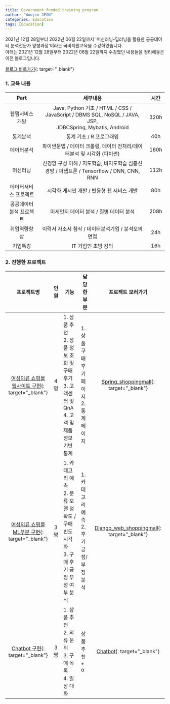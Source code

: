```yaml
---
title: Government funded training program
author: "Woojin JEON"
categories: Education
tags: [Education]
---
```


2021년 12월 28일부터 2022년 06월 22일까지 '머신러닝-딥러닝을 활용한 공공데이터 분석전문가 양성과정'이라는 국비지원교육을 수강하였습니다.   
아래는 2021년 12월 28일부터 2022년 06월 22일까지 수강했던 내용들을 정리해놓은 이전 블로그입니다.

[블로그 바로가기](https://blog.naver.com/wooeric1){: target="_blank"}

### 1. 교육 내용

|           Part          |                                                 세부내용                                                 | 시간 |
|:-----------------------:|:--------------------------------------------------------------------------------------------------------:|:----:|
|      웹앱서비스개발     | Java, Python 기초 / HTML / CSS / JavaScript / DBMS SQL, NoSQL / JAVA, JSP, <br>JDBCSpring, Mybatis, Android | 320h |
|         통계분석        |                                         통계 기초 / R 프로그래밍                                         |  40h |
|        데이터분석       |                   파이썬문법 / 데이터 크롤링, 데이터 전처리/데이터분석 및 시각화 (파이썬)                  | 160h |
|         머신러닝        |        신경망 구성 이해 / 지도학습, 비지도학습 심층신경망 / 퍼셉트론 / Tensorflow / DNN, CNN, RNN        | 112h |
|  데이터서비스 프로젝트  |                                시각화 게시판 개발 / 반응형 웹 서비스 개발                                |  80h |
| 공공데이터분석 프로젝트 |                                  미세먼지 데이터 분석 / 질병 데이터 분석                                 | 208h |
|       취업역량향상      |                            이력서 자소서 첨삭 / 데이터분석기업 / 분석모의면접                            |  24h |
|         기업특강        |                                            IT 기업인 초빙 강의                                           |  16h |

### 2. 진행한 프로젝트

|                  프로젝트명                  | 인원 | 기능                                                                                          | 담당한 부분                             |    프로젝트 보러가기    |
|:--------------------------------------------:|:----:|-----------------------------------------------------------------------------------------------|-----------------------------------------|:-----------------------:|
| [여성의류 쇼핑몰<br> 웹사이트 구현](https://github.com/WoojinJeonkr/ShoppingMall){: target="_blank"} |  4명 | 1. 상품 추천<br> 2. 상품 정보 조회 및 구매 후기<br> 3. 고객센터 및 QnA<br> 4. 고객 및 제품 정보 기반 통계 | 1. 상품 구매 후기 페이지<br> 2. 통계 페이지 | [Spring_shoppingmall](https://nbviewer.org/github/WoojinJeonkr/WoojinJeonkr.github.io/blob/main/assets/images/pdf/Spring_shoppingmall.pdf){: target="_blank"} |
| [여성의류 쇼핑몰<br/> ML부분 구현]("https://github.com/WoojinJeonkr/ShoppingMallML){: target="_blank"} |  3명 | 1. 카테고리 예측<br/> 2. 분류 모델 정확도 / 구매 빈도 시각화<br/> 3. 구매 후기 긍정 부정 여부 분석 | 1. 카테고리 예측<br/> 2. 후기 긍정/부정 분석 | [Django_web_shoppingmall](https://nbviewer.org/github/WoojinJeonkr/WoojinJeonkr.github.io/blob/main/assets/images/pdf/Django_web_shoppingmall.pdf){: target="_blank"} |
| [Chatbot 구현](https://github.com/WoojinJeonkr/ShoppingMall){: target="_blank"} |  3명 | 1. 상품 추천<br/> 2. 의류 문의<br/> 3. 구매 목록<br/> 4. 일상 대화 | 상품 추천 + α | [Chatbot](https://github.com/WoojinJeonkr/ShoppingMall){: target="_blank"} |
